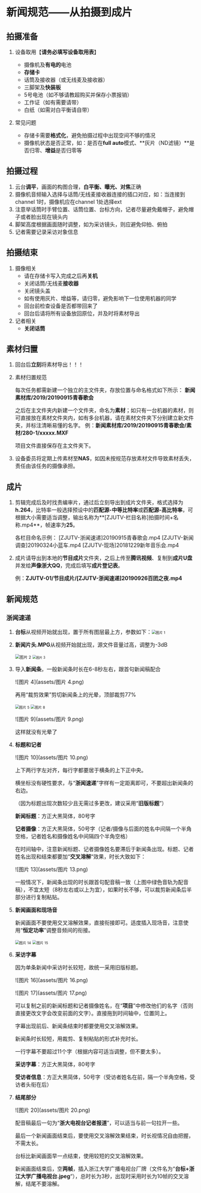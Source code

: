 # 新闻规范——从拍摄到成片

<!-- 可能会随时更新qaq我也不知道我会忘记写啥重要的东西 -->

## 拍摄准备

1. 设备取用【**请务必填写设备取用表**】
   * 摄像机及**有电的**电池
   * **存储卡**
   * 话筒及接收器（或无线麦及接收器）
   * 三脚架及**快装板**
   * 5号电池（如不够请教超购买并保存小票报销）
   * 工作证（如有需要请带）
   * 白纸（如需对白平衡请自带）

2. 常见问题
   * 存储卡需要**格式化**，避免拍摄过程中出现空间不够的情况
   * 摄像机状态是否正常，如：是否在**full auto**模式、**灰片（ND滤镜）**是否归零、**增益**是否归零等

## 拍摄过程

1. 云台**调平**，画面的构图合理，**白平衡、曝光、对焦**正确
2. 摄像机音频输入选择与话筒/无线麦接收器连接的插口对应，如：当连接到channel 1时，摄像机应在channel 1处选择ext
3. 注意举话筒时手臂位置、话筒位置、台标方向，记者尽量避免戴帽子，避免帽子或者脸出现在镜头内
4. 脚架高度根据画面随时调整，如为采访镜头，则应避免仰拍、俯拍
5. 记者需要记录采访对象信息

## 拍摄结束

1. 摄像相关
   * 请在存储卡写入完成之后再**关机**
   * 关闭话筒/无线麦**接收器**
   * 关闭镜头盖
   * 如有使用灰片、增益等，请归零，避免影响下一位使用机器的同学
   * 回台前检查设备是否都带回来了
   * 回台后请将所有设备放回原位，并及时将素材导出
2. 记者相关
   * **关闭话筒**

## 素材归置

1. 回台后**立刻**将素材导出！！！

2. 素材归置规范

   每次任务都需新建一个独立的主文件夹，存放位置与命名格式如下所示：
   **新闻素材库/2019/20190915青春歌会**

   之后在主文件夹内新建一个文件夹，命名为**素材**；如只有一台机器的素材，则可直接放在素材文件夹内，如有多台机器，请在素材文件夹下分别建立新文件夹，并标注清晰易懂的名字。
   例：**新闻素材库/2019/20190915青春歌会/素材/280-1/xxxxx.MXF**

   项目文件直接保存在主文件夹下。

3. 设备委员将定期上传素材至**NAS**，如因未按规范存放素材文件导致素材丢失，责任由该任务的摄像承担。

## 成片

1. 剪辑完成后及时找责编审片，通过后立刻导出到成片文件夹，格式选择为**h.264**，比特率一般选择预设中的**匹配源-中等比特率**或**匹配源-高比特率**，可根据大小需要适当调整，输出名称为**[ZJUTV-栏目名称]拍摄时间+名称.mp4**，帧速率为**25**。

   各栏目命名示例：
   		[ZJUTV-浙闻速递]20190915青春歌会.mp4
   		[ZJUTV-新闻调查]20190324小蓝车.mp4
   		[ZJUTV-现场]20181229新年音乐会.mp4

2. 成片请导出到本地的**节目成片**文件夹，之后上传至**腾讯视频**、复制到**成片U盘**并发给**声像浙大QQ**，完成后填写**成片登记表**。

   例：**ZJUTV-01/节目成片/[ZJUTV-浙闻速递]20190926百团之夜.mp4**

## 新闻规范

### 浙闻速递

1. **台标**从视频开始就出现，置于所有图层最上方，参数如下：<img src="assets/图片 1.png" alt="图片 1" style="zoom: 67%;" />

2. **新闻片头.MPG**从视频开始就出现，源文件音量过高，调整为-3dB

   <img src="assets/图片 2.png" alt="图片 2" style="zoom: 75%;" /> <img src="assets/图片 3.png" alt="图片 3" style="zoom:60%;" />

3. 导入**新闻条**，一般新闻条时长在6-8秒左右，跟首句新闻稿配合

   ![图片 4](assets/图片 4.png)

   再用“裁剪效果”剪切新闻条上的光晕，顶部裁剪77%

   <img src="assets/图片 5.png" alt="图片 5" style="zoom:67%;" /> <img src="assets/图片 8.png" alt="图片 8" style="zoom:67%;" />

   ![图片 9](assets/图片 9.png)

   这样就没有光晕了

4. **标题和记者**

   ![图片 10](assets/图片 10.png)

   上下两行字左对齐，每行字都要居于横条的上下正中央。

   横坐标没有硬性要求，与“**浙闻速递**”字样有一定距离即可，不要超出新闻条的右边。

   （因为标题出现次数较少且无需过多更改，建议采用“**旧版标题**”）

   **新闻标题**：方正大黑简体，80号字

   **记者摄像**：方正大黑简体，50号字（记者/摄像与后面的姓名中间隔一个半角空格，记者姓名和摄像姓名中间隔四个半角空格）

   在时间轴中，注意新闻标题、记者摄像姓名要滞后于新闻条出现。标题、记者姓名出现和结束都要加“**交叉溶解**“效果，时长大致如下：

   ![图片 13](assets/图片 13.png)

   一般情况下，新闻条出现的时长跟首句配音稿一致（上图中绿色音轨为配音稿），不宜太短（8秒左右或以上为宜），如果时长不够，可以裁剪新闻条后半部分进行复制粘贴。

5. **新闻画面和现场音**

   新闻画面不要使用交叉溶解效果，直接衔接即可。适度插入现场音，注意使用“**恒定功率**”调整音频间的衔接。

   <img src="assets/图片 14.png" alt="图片 14" style="zoom:67%;" /> <img src="assets/图片 15.png" alt="图片 15" style="zoom:67%;" />

6. **采访字幕**

   因为单条新闻中采访时长较短，故统一采用旧版标题。

   ![图片 16](assets/图片 16.png)

   ![图片 17](assets/图片 17.png)

   可以复制之前的新闻标题和记者摄像姓名，在“**项目**”中修改他们的名字（否则直接更改文字会改变前面的文字）。直接拖到时间轴中，位置同上。

   字幕出现前后、新闻条结束时都要使用交叉溶解效果。

   新闻条时长较短，用裁剪、复制粘贴的形式补充时长。

   一行字幕不要超过11个字（根据内容可适当调整，但不要太多）。

   **采访字幕**：方正大黑简体，80号字

   **受访者信息**：方正大黑简体，50号字（受访者姓名在前，隔一个半角空格，受访者头衔在后）

7. **结尾部分**

   ![图片 20](assets/图片 20.png)

   配音稿最后一句为“**浙大电视台记者报道**”，可以适当与前一句拉开一些。

   最后一个新闻画面结束后，要使用交叉溶解效果结束，时长视情况自由把握，不需太长。

   台标比新闻画面早一点结束，使用较短的交叉溶解效果。

   新闻画面结束后，空**两帧**，插入浙江大学广播电视台厂牌（文件名为“**台标+浙江大学广播电视台.jpeg**“），总时长为3秒，出现时采用时长为10帧的交叉溶解，结尾不要溶解。